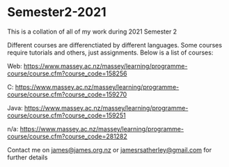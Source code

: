 # Semester2-2021
This is a collation of all of my work during 2021 Semester 2

Different courses are differenctiated by different languages. Some courses require tutorials and others, just assignments. Below is a list of courses:

Web:  https://www.massey.ac.nz/massey/learning/programme-course/course.cfm?course_code=158256

C:    https://www.massey.ac.nz/massey/learning/programme-course/course.cfm?course_code=159270

Java: https://www.massey.ac.nz/massey/learning/programme-course/course.cfm?course_code=159251

n/a:  https://www.massey.ac.nz/massey/learning/programme-course/course.cfm?course_code=281282



Contact me on james@james.org.nz or jamesrsatherley@gmail.com for further details
